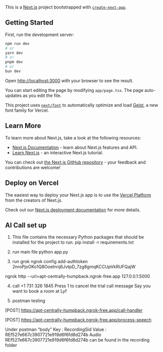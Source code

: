 This is a [Next.js](https://nextjs.org) project bootstrapped with [`create-next-app`](https://nextjs.org/docs/app/api-reference/cli/create-next-app).

## Getting Started

First, run the development server:

```bash
npm run dev
# or
yarn dev
# or
pnpm dev
# or
bun dev
```

Open [http://localhost:3000](http://localhost:3000) with your browser to see the result.

You can start editing the page by modifying `app/page.tsx`. The page auto-updates as you edit the file.

This project uses [`next/font`](https://nextjs.org/docs/app/building-your-application/optimizing/fonts) to automatically optimize and load [Geist](https://vercel.com/font), a new font family for Vercel.

## Learn More

To learn more about Next.js, take a look at the following resources:

- [Next.js Documentation](https://nextjs.org/docs) - learn about Next.js features and API.
- [Learn Next.js](https://nextjs.org/learn) - an interactive Next.js tutorial.

You can check out [the Next.js GitHub repository](https://github.com/vercel/next.js) - your feedback and contributions are welcome!

## Deploy on Vercel

The easiest way to deploy your Next.js app is to use the [Vercel Platform](https://vercel.com/new?utm_medium=default-template&filter=next.js&utm_source=create-next-app&utm_campaign=create-next-app-readme) from the creators of Next.js.

Check out our [Next.js deployment documentation](https://nextjs.org/docs/app/building-your-application/deploying) for more details.

## AI Call set up

1. This file contains the necessary Python packages that should be installed for the project to run.
pip install -r requirements.txt
 
2. run main file
python app.py

3. run grok
ngrok config add-authtoken 2nroPjoOKo1Q8OoeInrij6JvtpD_7zg8gmqKCCUpVkRUFQajW

ngrok http --url=apt-centrally-humpback.ngrok-free.app 127.0.0.1:5000

4. call 
+1 731 326 1845
Press 1 to cancel the trial call message
Say you want to book a room at Lyf

5. postman testing

[POST] https://apt-centrally-humpback.ngrok-free.app/call-handler 

[POST] https://apt-centrally-humpback.ngrok-free.app/process-speech 

Under postman “body”
Key : RecordingSid
Value : REf527e667c3907721e919d6f6fd8d274b
Audio REf527e667c3907721e919d6f6fd8d274b can be found in the recording folder
